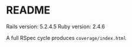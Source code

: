 # README

Rails version: 5.2.4.5
Ruby version: 2.4.6

A full RSpec cycle produces `coverage/index.html`
